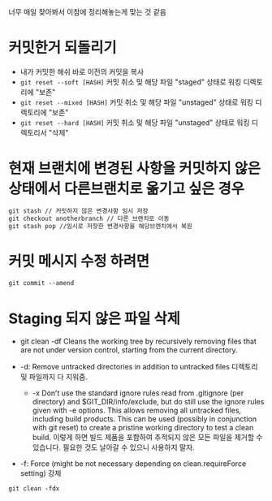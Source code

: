 너무 매일 찾아봐서 이참에 정리해놓는게 맞는 것 같음

# 커밋한거 되돌리기

- 내가 커밋한 해쉬 바로 이전의 커밋을 복사
- `git reset --soft [HASH]` 커밋 취소 및 해당 파일 "staged" 상태로 워킹 디렉토리에 "보존"
- `git reset --mixed [HASH]` 커밋 취소 및 해당 파일 "unstaged" 상태로 워킹 디렉토리에 "보존"
- `git reset --hard [HASH]` 커밋 취소 및 해당 파일 "unstaged" 상태로 워킹 디렉토리서 "삭제"

# 현재 브랜치에 변경된 사항을 커밋하지 않은상태에서 다른브랜치로 옮기고 싶은 경우

```md
git stash // 커밋하지 않은 변경사항 임시 저장
git checkout anotherbranch // 다른 브랜치로 이동
git stash pop //임시로 저장한 변경사항을 해당브랜치에서 복원
```

# 커밋 메시지 수정 하려면

```md
git commit --amend
```

# Staging 되지 않은 파일 삭제

- git clean -df
  Cleans the working tree by recursively removing files that are not under version control, starting from the current directory.

- -d: Remove untracked directories in addition to untracked files
  디렉토리 및 파일까지 다 지워줌.
  - -x
    Don’t use the standard ignore rules read from .gitignore (per directory) and $GIT_DIR/info/exclude, but do still use the ignore rules given with -e options. This allows removing all untracked files, including build products. This can be used (possibly in conjunction with git reset) to create a pristine working directory to test a clean build.
    이렇게 하면 빌드 제품을 포함하여 추적되지 않은 모든 파일을 제거할 수 있습니다.
    필요한 것도 날아갈 수 있으니 사용하지 말자.
- -f: Force (might be not necessary depending on clean.requireForce setting)
  강제

```
git clean -fdx
```
